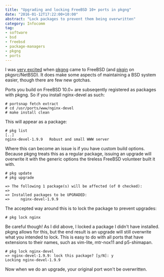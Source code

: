 ```yaml
---
title: "Upgrading and locking FreeBSD 10+ ports in pkgng"
date: "2016-01-12T17:22:00+10:00"
abstract: "Lock packages to prevent them being overwritten"
category: Infocomm
tag:
- software
- bsd
- freebsd
- package-managers
- pkgng
- ports
---
```

I was [very excited][excite] when [pkgng][pkgng] came to FreeBSD (and [pkgin][pkgin] on pkgsrc/NetBSD). It does make some aspects of maintaining a BSD system easier, though there are few new gotchas.

Ports you build on FreeBSD 10.0+ are subseqently registered as packages with pkgng. So if you install nginx-devel as such:

    # portsnap fetch extract
    # cd /usr/ports/www/nginx-devel
    # make install clean

This will appear as a package:

    # pkg list
    [..]
    nginx-devel-1.9.9   Robust and small WWW server

Where this can become an issue is if you have custom build options. Because pkgng treats this as a regular package, issuing an upgrade will overwrite it with the generic options the tireless FreeBSD volunteer built it with.

    # pkg update
    # pkg upgrade

    => The following 1 package(s) will be affected (of 0 checked):
    =>
    => Installed packages to be UPGRADED:
    =>     nginx-devel-1.9.9

The accepted way around this is to lock the package to prevent upgrades:

    # pkg lock nginx

Be careful though! As I did above, I locked a package I didn't have installed. pkgng allows for this, but the end result is an upgrade will still overwrite what you intended to lock. This is easy to do with all ports that have extensions to their names, such as vim-lite, mtr-nox11 and p5-shimapan.

    # pkg lock nginx-devel
    => nginx-devel-1.9.9: lock this package? [y/N]: y
    Locking nginx-devel-1.9.9

Now when we do an upgrade, your original port won't be overwritten.

[excite]: https://rubenerd.com/pkgin-pkgng-pkgwin/
[pkgng]: https://www.freebsd.org/doc/handbook/pkgng-intro.html
[pkgin]: http://pkgin.net/

